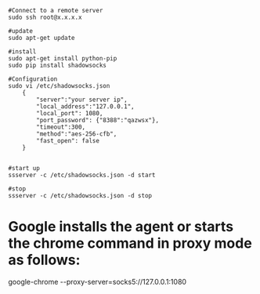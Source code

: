 ```
#Connect to a remote server
sudo ssh root@x.x.x.x

#update
sudo apt-get update

#install
sudo apt-get install python-pip
sudo pip install shadowsocks

#Configuration
sudo vi /etc/shadowsocks.json
	{
		"server":"your server ip",
		"local_address":"127.0.0.1", 
		"local_port": 1080,
		"port_password": {"8388":"qazwsx"},
		"timeout":300,
		"method":"aes-256-cfb",
		"fast_open": false
	}


#start up
ssserver -c /etc/shadowsocks.json -d start

#stop
ssserver -c /etc/shadowsocks.json -d stop

```

# Google installs the agent or starts the chrome command in proxy mode as follows:
google-chrome --proxy-server=socks5://127.0.0.1:1080
